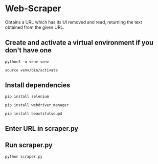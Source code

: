 # Web-Scraper

Obtains a URL which has its UI removed and read, returning the text obtained from the given URL.


## Create and activate a virtual environment if you don't have one


`python3 -m venv venv`


`source venv/bin/activate`


## Install dependencies


`pip install selenium`


`pip install webdriver_manager`


`pip install beautifulsoup4`

## Enter URL in scraper.py


## Run scraper.py
`python scraper.py`
